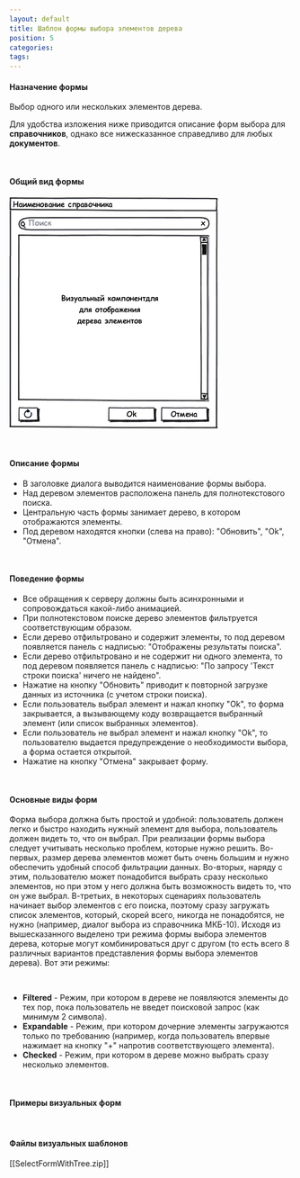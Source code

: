 ```yaml
---
layout: default
title: Шаблон формы выбора элементов дерева
position: 5
categories: 
tags: 
---
```


#### Назначение формы

Выбор одного или нескольких элементов дерева.

Для удобства изложения ниже приводится описание форм выбора для **справочников**, однако все нижесказанное справедливо для любых **документов**.

 

#### Общий вид формы

![](SelectFormWithTree.png)

 

#### Описание формы

* В заголовке диалога выводится наименование формы выбора.
* Над деревом элементов расположена панель для полнотекстового поиска.
* Центральную часть формы занимает дерево, в котором отображаются элементы.
* Под деревом находятся кнопки (слева на право): "Обновить", "Ok", "Отмена".

 

#### Поведение формы

* Все обращения к серверу должны быть асинхронными и сопровождаться какой-либо анимацией.
* При полнотекстовом поиске дерево элементов фильтруется соответствующим образом.
* Если дерево отфильтровано и содержит элементы, то под деревом появляется панель с надписью: "Отображены результаты поиска".
* Если дерево отфильтровано и не содержит ни одного элемента, то под деревом появляется панель с надписью: "По запросу 'Текст строки поиска' ничего не найдено".
* Нажатие на кнопку "Обновить" приводит к повторной загрузке данных из источника (с учетом строки поиска).
* Если пользователь выбрал элемент и нажал кнопку "Ok", то форма закрывается, а вызывающему коду возвращается выбранный элемент (или список выбранных элементов).
* Если пользователь не выбрал элемент и нажал кнопку "Ok", то пользователю выдается предупреждение о необходимости выбора, а форма остается открытой.
* Нажатие на кнопку "Отмена" закрывает форму.

 

#### Основные виды форм

Форма выбора должна быть простой и удобной: пользователь должен легко и быстро находить нужный элемент для выбора, пользователь должен видеть то, что он выбрал. При реализации формы выбора следует учитывать несколько проблем, которые нужно решить. Во-первых, размер дерева элементов может быть очень большим и нужно обеспечить удобный способ фильтрации данных. Во-вторых, наряду с этим, пользователю может понадобится выбрать сразу несколько элементов, но при этом у него должна быть возможность видеть то, что он уже выбрал. В-третьих, в некоторых сценариях пользователь начинает выбор элементов с его поиска, поэтому сразу загружать список элементов, который, скорей всего, никогда не понадобятся, не нужно (например, диалог выбора из справочника МКБ-10). Исходя из вышесказанного выделено три режима формы выбора элементов дерева, которые могут комбинироваться друг с другом (то есть всего 8 различных вариантов представления формы выбора элементов дерева). Вот эти режимы:

 

* **Filtered** - Режим, при котором в дереве не появляются элементы до тех пор, пока пользователь не введет поисковой запрос (как минимум 2 символа).
* **Expandable** - Режим, при котором дочерние элементы загружаются только по требованию (например, когда пользователь впервые нажимает на кнопку "+" напротив соответствующего элемента).
* **Checked** - Режим, при котором в дереве можно выбрать сразу несколько элементов.

 

#### Примеры визуальных форм



 

#### Файлы визуальных шаблонов

[[SelectFormWithTree.zip]]

 

 

